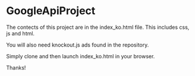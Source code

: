 # GoogleApiProject

The contects of this project are in the index_ko.html file. This includes css, js and html.

You will also need knockout.js ads found in the repository.

Simply clone and then launch index_ko.html in your browser.

Thanks!
